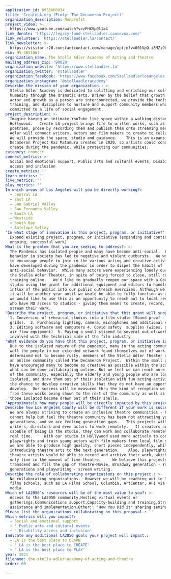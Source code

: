 ```yaml
---
application_id: 0956000034
title: 'CreateLA.org (Frmly: The Decameron Project)'
organization_description: Nonprofit
project_video: >-
  https://www.youtube.com/watch?v=zPHXVp0l1a4
link_donate: 'https://legacy-fund-stellaadler.causevox.com/'
link_volunteer: 'https://stellaadler.la/contact/'
link_newsletter: >-
  https://visitor.r20.constantcontact.com/manage/optin?v=001VpQ-i8MZi9VmlOx813FRWfrPk42ZJY6tQj-NDRZ816qNoQXBoMahe-VA2m_LQqeBDpJju0CNe-r7ZifpvfCOv0mU0K4rvHPHJGH3qCLc3MIEzxE66I7PMv1e6Sd5xYNpN0hnoYfb1HQf_JHOZrEQ8Ioax05aobQv
ein: 95-4051067
organization_name: The Stella Adler Academy of Acting and Theatre
mailing_address_zip: '90028'
organization_website: 'https://www.stellaadler.la'
organization_twitter: '@stellaadler'
organization_facebook: 'https://www.facebook.com/Stellaadlerlosangeles'
organization_instagram: '@stellaadleracademy'
Describe the mission of your organization.: >-
  Stella Adler Academy is dedicated to uplifting and enriching our collective
  humanity through the dramatic arts. Driven by the belief that growth as an
  actor and growth as a person are interconnected, we provide the tools,
  training, and discipline to nurture and support community members who are
  committed to a life of social engagement. 
project_description: >-
  Imagine having an intimate YouTube like space within a walking distance in
  Hollywood.   Create LA project brings life to written works, such as plays,
  poetries, prose by recording them and publish them onto streaming media. 
  Adler will connect writers, actors and film makers to create to collaborate.  
  We will provide the space, studio and guidance.    This is an expansion of the
  Decameron Project Kaz Matamura created in 2020, so artists could connect and
  create during the pandemic, while protecting our communities.  
category: connect
connect_metrics: >-
  Social and emotional support, Public arts and cultural events, Disability
  access and inclusion
create_metrics: ''
learn_metrics: ''
live_metrics: ''
play_metrics: ''
In which areas of Los Angeles will you be directly working?:
  - Central LA
  - East LA
  - San Gabriel Valley
  - San Fernando Valley
  - South LA
  - Westside
  - South Bay
  - Antelope Valley
'In what stage of innovation is this project, program, or initiative?': >-
  Expand existing project, program, or initiative (expanding and continuing
  ongoing, successful work)
What is the problem that you are seeking to address?: >-
  The Pandemic has isolated people and many have become anti-social.  Antisocial
  behavior in society has led to negative and violent outbursts.  We would like
  to encourage people to join in the various acting and creative activities we
  have developed during the pandemic in order to dispel the habits of
  anti-social behavior.  While many actors were experiencing lonely quarantine,
  the Stella Adler Theater, in spite of being forced to close, still continued
  training online.   We'd like to gradually reopen our space with a Covid safe
  studio using the grant for additional equipment and editors to handle the
  influx of the public into our public outreach exercises. Although we believe
  it will be another year until we would be able to fully function as a theatre,
  we would like to use this as an opportunity to reach out to local residents
  who have NO access to studios - giving them means to create, record, edit and
  stream their work.  
'Describe the project, program, or initiative that this grant will support to address the problem identified.': >-
  1. Conversion of rehearsal studios into a film studio (Sound proof - lighting
  grids).  2. Purchasing lighting, camera, microphones and additional equipment
  3. Editing software and computers 4. Covid safety  supplies (wipes, shields,
  air flow equipment)  5. Paying a small stipend to several out-of-work people
  involved with the technical side of the film industry
'What evidence do you have that this project, program, or initiative is or will be successful, and how will you define and measure success?': >-
  Due to the isolated nature of the pandemic, many in the acting community as
  well the people in our extended network found themselves out of work.  But
  determined not to become rusty, members of the Stella Adler Theater developed
  an online community called The Decameron Project.  Within the small group, we
  have encouraged many to become as creative as possible within the scope of
  what can be done collaborating online. But we feel we can reach more members
  of the community, especially the elderly and young people who are lonely and
  isolated, and draw them out of their isolation with fun acting activities and
  the chance to develop creative skills that they do not have an opportunity to
  develop.  Our success will be measured thru the kind of reception we will see
  from these works being shown to the rest of the community as well as seeing
  those isolated become drawn out of their shells.
'Approximately how many people will be directly impacted by this project, program, or initiative?': '300'
Describe how Los Angeles County will be different if your work is successful.: >-
  We are always striving to create an inclusive theatre communities - however we
  cannot help but feel the theatre community has been not attracting younger
  generations, and we are feeling generation gaps.   This projects will allow
  writers, directors and even actors to work remotely.   If creators are not
  capable of being in the studio, they can work and collaborate remotely - in
  real time.     With our studio in Hollywood used more actively to connect
  playwrights and train young actors with film makers from local film schools -
  we are able to produce high quality, short pieces independently, while
  introducing theatre arts to the next generation.    Also, playwrights and
  theatre artists would be able to record and archive their work, which usually
  only live in the moment of live theatre.     We believe this projects will
  transcend and fill the gap of Theatre-Movie, Broadway generation - YouTube
  generations and playwriting - screen writing. 
Describe the role of collaborating organizations on this project.: >-
  No collaborating organizations.  However we will be reaching out to local
  films schools, such as LA Films School, Columbia, ArtCenter, AFI via social
  media. 
Which of LA2050’s resources will be of the most value to you?: >-
  Access to the LA2050 community,Hosting virtual events or
  gatherings,Communications support,Capacity-building and training,Strategy
  assistance and implementation,Other:: "How You Did it" sharing seminarrs 
Please list the organizations collaborating on this proposal.: ''
Which metrics will you impact?:
  - Social and emotional support
  - ' Public arts and cultural events'
  - ' Disability access and inclusion'
Indicate any additional LA2050 goals your project will impact.:
  - LA is the best place to LEARN
  - ' LA is the best place to CREATE'
  - ' LA is the best place to PLAY'
year: 2021
filename: the-stella-adler-academy-of-acting-and-theatre
order: 60

---
```

